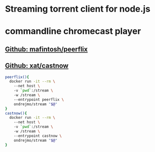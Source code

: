 # Streaming torrent client for node.js
# commandline chromecast player
## [Github: mafintosh/peerflix](https://github.com/mafintosh/peerflix)
## [Github: xat/castnow](https://github.com/xat/castnow)
```bash
peerflix(){  
  docker run -it --rm \  
    --net host \  
    -v `pwd`:/stream \  
    -w /stream \  
    --entrypoint peerflix \  
    ondrejmo/stream "$@"  
}  
castnow(){  
  docker run -it --rm \  
    --net host \  
    -v `pwd`:/stream \  
    -w /stream \  
    --entrypoint castnow \  
    ondrejmo/stream "$@"  
}  
```
